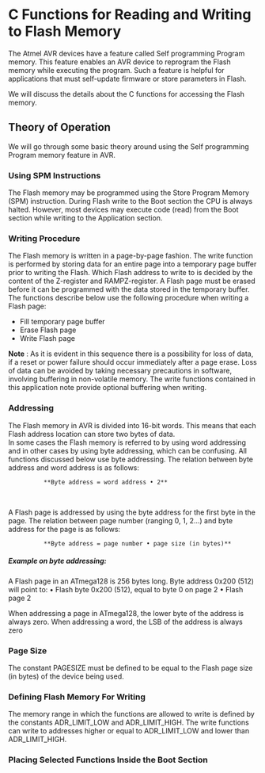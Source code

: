 # C Functions for Reading and Writing to Flash Memory

The Atmel AVR devices have a feature called Self programming Program memory. This feature enables an AVR device to reprogram the Flash memory while executing the program. Such a feature is helpful for applications that must self-update firmware or store parameters in Flash.

We will discuss the details about the C functions for accessing the Flash memory.

## Theory of Operation 

We will go through some basic theory around using the Self programming Program memory feature in AVR.

### Using SPM Instructions

The Flash memory may be programmed using the Store Program Memory (SPM) instruction. During Flash write to the Boot section the CPU is always halted. However, most devices may execute
code (read) from the Boot section while writing to the Application section.

### Writing Procedure
The Flash memory is written in a page-by-page fashion. The write function is performed by storing data
for an entire page into a temporary page buffer prior to writing the Flash. Which Flash address to write to is decided by the content of the Z-register and RAMPZ-register. A Flash page must be erased before it can be programmed with the data stored in the temporary buffer. 
</br>
The functions describe below use the following procedure when writing a Flash page:

- Fill temporary page buffer
- Erase Flash page
- Write Flash page

**Note** : As it is evident in this sequence there is a possibility for loss of data, if a reset or power failure should occur immediately after a page erase. Loss of data can be avoided by taking necessary precautions in software, involving buffering in non-volatile memory. The write functions contained in this application note provide optional buffering when writing.

### Addressing 
The Flash memory in AVR is divided into 16-bit words. This means that each Flash address location can store two bytes of data.
</br>
In some cases the Flash memory is referred to by using word addressing and in other cases
by using byte addressing, which can be confusing. All functions discussed below use byte addressing. The relation between byte address and word address is as follows:

              **Byte address = word address • 2**

</br>

A Flash page is addressed by using the byte address for the first byte in the page. The relation between
page number (ranging 0, 1, 2...) and byte address for the page is as follows:

              **Byte address = page number • page size (in bytes)**


##### Example on byte addressing:

A Flash page in an ATmega128 is 256 bytes long.
Byte address 0x200 (512) will point to:
• Flash byte 0x200 (512), equal to byte 0 on page 2
• Flash page 2

When addressing a page in ATmega128, the lower byte of the address is always zero. When addressing
a word, the LSB of the address is always zero


### Page Size
The constant PAGESIZE must be defined to be equal to the Flash page size (in bytes) of the device being
used.

### Defining Flash Memory For Writing
The memory range in which the functions are allowed to write is defined by the constants
ADR_LIMIT_LOW and ADR_LIMIT_HIGH. The write functions can write to addresses higher or equal to
ADR_LIMIT_LOW and lower than ADR_LIMIT_HIGH.

### Placing Selected Functions Inside the Boot Section

